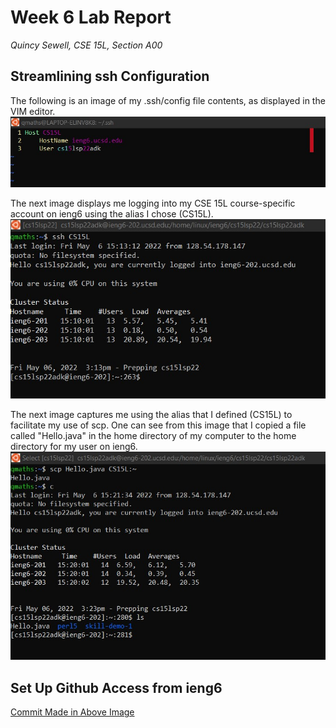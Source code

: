 # Week 6 Lab Report
*Quincy Sewell, CSE 15L, Section A00*

## Streamlining ssh Configuration
The following is an image of my .ssh/config file contents, as displayed in the VIM editor.
![](lab-report-3-ssh-config-file.jpg)

The next image displays me logging into my CSE 15L course-specific account on ieng6 using the alias I chose (CS15L).
![](lab-report-3-ssh-facilitated-login.jpg)

The next image captures me using the alias that I defined (CS15L) to facilitate my use of scp. One can see from this image that I copied a file called "Hello.java" in the home directory of my computer to the home directory for my user on ieng6.
![](lab-report-3-scp-facilitated.jpg)

## Set Up Github Access from ieng6

[](lab-report-3-publickeys.jpg)
[](lab-report-3-publicprivatekeys.jpg)
[](lab-report-3-gitcommandsieng6.jpg)
[Commit Made in Above Image](https://github.com/qsewell/cse15l-lab-reports/commit/87f973bc8719cdeb3da56d3a6e526bbabb8e74b1)
